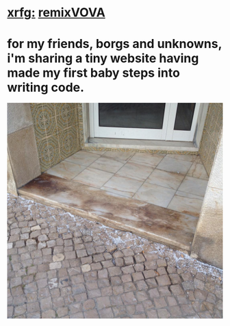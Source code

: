 # [xrfg:](https://www.instagram.com/xeroxfagg/) [remixVOVA](https://xrfg.github.io/remixVOVA/index.html)

# for my friends, borgs and unknowns, i'm sharing a tiny website having made my first baby steps into writing code.

![](78a675c5f956e7c93a020b7b662340c9.jpg)
